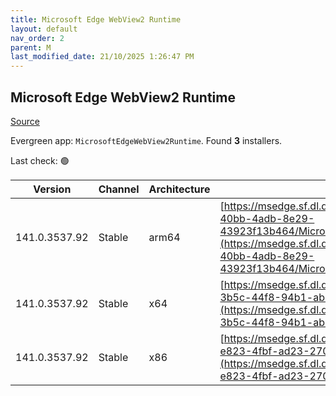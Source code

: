 ```yaml
---
title: Microsoft Edge WebView2 Runtime
layout: default
nav_order: 2
parent: M
last_modified_date: 21/10/2025 1:26:47 PM
---
```


## Microsoft Edge WebView2 Runtime

[Source](https://developer.microsoft.com/en-us/microsoft-edge/webview2/)

Evergreen app: `MicrosoftEdgeWebView2Runtime`. Found **3** installers.

Last check: 🟢

| Version       | Channel | Architecture | URI                                                                                                                                                                                                                                                                                                                            |
| ------------- | ------- | ------------ | ------------------------------------------------------------------------------------------------------------------------------------------------------------------------------------------------------------------------------------------------------------------------------------------------------------------------------ |
| 141.0.3537.92 | Stable  | arm64        | [https://msedge.sf.dl.delivery.mp.microsoft.com/filestreamingservice/files/e9149587-40bb-4adb-8e29-43923f13b464/MicrosoftEdgeWebView2RuntimeInstallerARM64.exe](https://msedge.sf.dl.delivery.mp.microsoft.com/filestreamingservice/files/e9149587-40bb-4adb-8e29-43923f13b464/MicrosoftEdgeWebView2RuntimeInstallerARM64.exe) |
| 141.0.3537.92 | Stable  | x64          | [https://msedge.sf.dl.delivery.mp.microsoft.com/filestreamingservice/files/497294a9-3b5c-44f8-94b1-ab622cd8a5d5/MicrosoftEdgeWebView2RuntimeInstallerX64.exe](https://msedge.sf.dl.delivery.mp.microsoft.com/filestreamingservice/files/497294a9-3b5c-44f8-94b1-ab622cd8a5d5/MicrosoftEdgeWebView2RuntimeInstallerX64.exe)     |
| 141.0.3537.92 | Stable  | x86          | [https://msedge.sf.dl.delivery.mp.microsoft.com/filestreamingservice/files/ef950a0a-e823-4fbf-ad23-2707eb120bd3/MicrosoftEdgeWebView2RuntimeInstallerX86.exe](https://msedge.sf.dl.delivery.mp.microsoft.com/filestreamingservice/files/ef950a0a-e823-4fbf-ad23-2707eb120bd3/MicrosoftEdgeWebView2RuntimeInstallerX86.exe)     |
